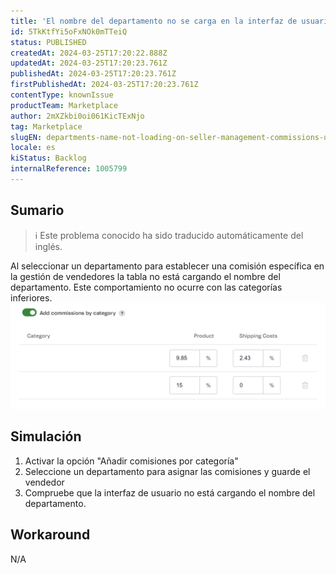 ```yaml
---
title: 'El nombre del departamento no se carga en la interfaz de usuario de las comisiones de gestión de vendedores'
id: 5TkKtfYi5oFxNOk0mTTeiQ
status: PUBLISHED
createdAt: 2024-03-25T17:20:22.888Z
updatedAt: 2024-03-25T17:20:23.761Z
publishedAt: 2024-03-25T17:20:23.761Z
firstPublishedAt: 2024-03-25T17:20:23.761Z
contentType: knownIssue
productTeam: Marketplace
author: 2mXZkbi0oi061KicTExNjo
tag: Marketplace
slugEN: departments-name-not-loading-on-seller-management-commissions-ui
locale: es
kiStatus: Backlog
internalReference: 1005799
---
```


## Sumario

>ℹ️ Este problema conocido ha sido traducido automáticamente del inglés.


Al seleccionar un departamento para establecer una comisión específica en la gestión de vendedores la tabla no está cargando el nombre del departamento. Este comportamiento no ocurre con las categorías inferiores.
 ![](https://raw.githubusercontent.com/vtexdocs/known-issues/refs/heads/main/docs/es/known-issues/Marketplace/el-nombre-del-departamento-no-se-carga-en-la-interfaz-de-usuario-de-las-comisiones-de-gestion-de-vendedores_1.png)


##

## Simulación



1. Activar la opción "Añadir comisiones por categoría"
2. Seleccione un departamento para asignar las comisiones y guarde el vendedor
3. Compruebe que la interfaz de usuario no está cargando el nombre del departamento.



## Workaround


N/A





